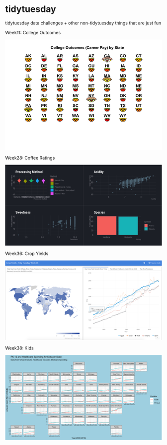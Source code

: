 # tidytuesday

tidytuesday data challenges + other non-tidytuesday things that are just fun

Week11: College Outcomes

![Week11](/week11/CollegeOutcomes.png?raw=true "Week11")

Week28: Coffee Ratings

![Week28](/week28/coffee.png?raw=true "Optional Title")

Week36: Crop Yields

![Week36](/week36/CropYields.png?raw=true "Optional Title")

Week38: Kids

![Week38](/week38/kids.png?raw=true "Optional Title")
